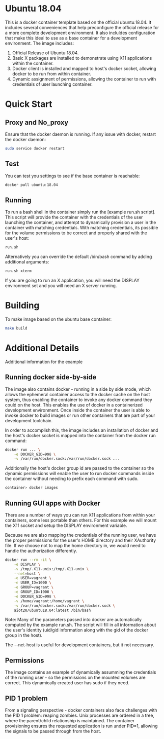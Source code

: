 # Ubuntu 18.04

This is a docker container template based on the official ubuntu:18.04. It includes several conveniences that help preconfigure the official release for a more complete development environment. It also incluldes configuration that make this ideal to use as a base container for a development environment.  The image includes:

1. Official Release of Ubuntu 18.04.
1. Basic X packages are installed to demonstrate using X11 applications within the container.
1. Docker client is installed and mapped to host's docker socket, allowing docker to be run from within container.
1. Dynamic assignment of permissions, allowing the container to run with credentials of user launching container.

# Quick Start

## Proxy and No_proxy
 
Ensure that the docker daemon is running. If any issue with docker, restart the docker daemon:

```bash
sudo service docker restart
```

## Test
You can test you settings to see if the base container is reachable:

```bash
docker pull ubuntu:18.04
```
 
## Running

To run a bash shell in the container simply run the [example run.sh script].  This script will provide the container
with the credentials of the user launching the container, and attempt to dynamically provision a user in the container
with matching credentials.  With matching credentials, its possible for the volume permissions to be correct and 
properly shared with the user's host:
```bash
run.sh
```

Alternatively you can override the default /bin/bash command by adding additional arguments:
```bash
run.sh xterm
```
If you are going to run an X application, you will need the DISPLAY environment set and you will need an X server running.

# Building

To make image based on the ubuntu base container:
```bash
make build
```

# Additional Details

Additional information for the example

## Running docker side-by-side

The image also contains docker - running in a side by side mode, which allows the ephemeral container access to
the docker cache on the host system, thus enabling the container to invoke any docker command they could on the 
host. This enables the use of docker in a containerized development environment. Once inside the container the
user is able to invoke docker to build images or run other containers that are part of your development toolchain.

In order to accomplish this, the image includes an installation of docker and the host's docker socket is mapped
into the container from the docker run command:
```bash
docker run ... \
    -e DOCKER_GID=998 \
    -v /var/run/docker.sock:/var/run/docker.sock ...
```
Additionally the host's docker group id are passed to the container so the dynamic permissions will enable the user
to run docker commands inside the container without needing to prefix each command with sudo.
```bash
container> docker images
```


## Running GUI apps with Docker

There are a number of ways you can run X11 applications from within your containers,
some less portable than others. For this example we will mount the X11 socket and 
setup the DISPLAY environment variable.  

Because we are also mapping the credentials of the running user, we have the proper 
permissions for the user's HOME directory and their XAuthority file. If we choose
not to map the home directory in, we would need to handle the authorization differently.

```bash
docker run --rm -it \
    -e DISPLAY \
    -v /tmp/.X11-unix:/tmp/.X11-unix \
    --net=host \
    -e USER=vagrant \
    -e USER_ID=1000 \
    -e GROUP=vagrant \
    -e GROUP_ID=1000 \
    -e DOCKER_GID=998 \
    -v /home/vagrant:/home/vagrant \
    -v /var/run/docker.sock:/var/run/docker.sock \
    aiot20/ubuntu18.04:latest /bin/bash
```
Note: Many of the parameters passed into docker are automatically computed by the example
run.sh. The script will fill in all information about the user's identity (uid/gid 
information along with the gid of the docker group in the host).

The --net-host is useful for development containers, but it not necessary.

## Permissions

The image contains an example of dynamically assumming the credentials of the running user - so the permissions on 
the mounted volumes are correct. This dynamically created user has sudo if they need.

## PID 1 problem

From a signaling perspective - docker containers also face challenges with the PID 1 problem: reaping zombies.
Unix processes are ordered in a tree, where the parent/child relationship is maintained. The container provisioning
ensures the requested application is run under PID=1, allowing the signals to be passed through from the host.
